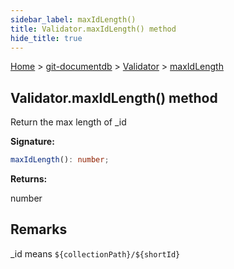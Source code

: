 ```yaml
---
sidebar_label: maxIdLength()
title: Validator.maxIdLength() method
hide_title: true
---
```


[Home](./index.md) &gt; [git-documentdb](./git-documentdb.md) &gt; [Validator](./git-documentdb.validator.md) &gt; [maxIdLength](./git-documentdb.validator.maxidlength.md)

## Validator.maxIdLength() method

Return the max length of \_id

<b>Signature:</b>

```typescript
maxIdLength(): number;
```
<b>Returns:</b>

number

## Remarks

\_id means `${collectionPath}/${shortId}`

